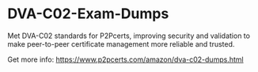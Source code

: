 # DVA-C02-Exam-Dumps
Met DVA-C02 standards for P2Pcerts, improving security and validation to make peer-to-peer certificate management more reliable and trusted.

Get more info: https://www.p2pcerts.com/amazon/dva-c02-dumps.html
